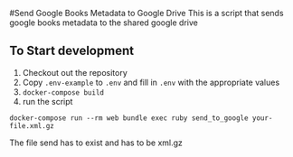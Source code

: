 #Send Google Books Metadata to Google Drive
This is a script that sends google books metadata to the shared google drive

## To Start development
1. Checkout out the repository
2. Copy `.env-example` to `.env` and fill in `.env` with the appropriate values
3. `docker-compose build`
4. run the script
```
docker-compose run --rm web bundle exec ruby send_to_google your-file.xml.gz
```
The file send has to exist and has to be xml.gz
